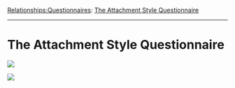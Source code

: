 [Relationships:](https://www.theschooloflife.com/thebookoflife/category/relationships/)[Questionnaires](https://www.theschooloflife.com/thebookoflife/category/self-knowledge/questionnaires/): [The Attachment Style Questionnaire](https://www.theschooloflife.com/thebookoflife/the-attachment-style-questionnaire/)

* * *

# The Attachment Style Questionnaire

![](https://www.theschooloflife.com/thebookoflife/wp-content/uploads/2000/02/Border-Expander.png)

![](https://www.theschooloflife.com/thebookoflife/wp-content/uploads/2000/02/Border-Expander.png)
